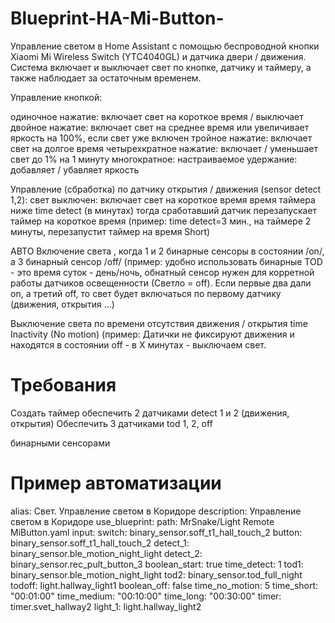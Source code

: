 # Blueprint-HA-Mi-Button-
Управление светом в Home Assistant с помощью беспроводной кнопки Xiaomi Mi Wireless Switch (YTC4040GL) и датчика двери / движения.
Система включает и выключает свет по кнопке, датчику и таймеру, а также наблюдает за остаточным временем.

Управление кнопкой:

одиночное нажатие: включает свет на короткое время / выключает
двойное нажатие: включает свет на среднее время или увеличивает яркость на 100%, если свет уже включен
тройное нажатие: включает свет на долгое время
четырехкратное нажатие: включает / уменьшает свет до 1% на 1 минуту
многократное: настраиваемое
удержание: добавляет / убавляет яркость

Управление (сбработка) по датчику открытия / движения (sensor detect 1,2):
свет выключен: включает свет на короткое время
время таймера ниже time detect (в минутах) тогда сработавший датчик перезапускает таймер на короткое время
(пример: time detect=3 мин., на таймере 2 минуты, перезапустит таймер на время Short)

АВТО Включение света , когда 1 и 2 бинарные сенсоры в состоянии /on/, а 3 бинарный сенсор /off/
(пример: удобно использовать бинарные TOD - это время суток - день/ночь, обнатный сенсор нужен для корретной работы датчиков освещенности (Светло = off).
Если первые два дали on, а третий off, то свет будет включаться по первому датчику (движения, открытия ...) 

Выключение света по времени отсутствия движения / открытия time Inactivity (No motion)
(пример: Датички не фиксируют движения и находятся в состоянии off - в Х минутах - выключаем свет.


# Требования
Создать таймер
обеспечить 2 датчиками detect 1 и 2 (движения, открытия)
Обеспечить 3 датчиками tod 1, 2, off


бинарными сенсорами 


# Пример автоматизации
alias: Свет. Управление светом в Коридоре
description: Управление светом в Коридоре
use_blueprint:
  path: MrSnake/Light Remote MiButton.yaml
  input:
    switch: binary_sensor.soff_t1_hall_touch_2
    button: binary_sensor.soff_t1_hall_touch_2
    detect_1: binary_sensor.ble_motion_night_light
    detect_2: binary_sensor.rec_pult_button_3
    boolean_start: true
    time_detect: 1
    tod1: binary_sensor.ble_motion_night_light
    tod2: binary_sensor.tod_full_night
    todoff: light.hallway_light1
    boolean_off: false
    time_no_motion: 5
    time_short: "00:01:00"
    time_medium: "00:10:00"
    time_long: "00:30:00"
    timer: timer.svet_hallway2
    light_1: light.hallway_light2

